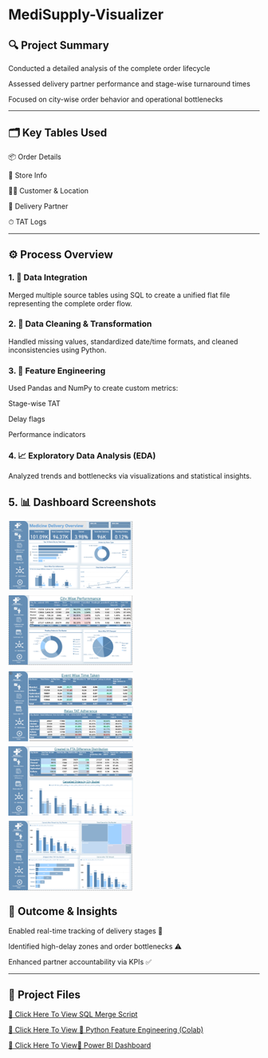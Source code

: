 # MediSupply-Visualizer

## 🔍 Project Summary

Conducted a detailed analysis of the complete order lifecycle

Assessed delivery partner performance and stage-wise turnaround times

Focused on city-wise order behavior and operational bottlenecks



---

## 🗂 Key Tables Used

📦 Order Details

🏪 Store Info

👤📍 Customer & Location

🚚 Delivery Partner

⏱ TAT Logs



---

## ⚙ Process Overview

### 1. 🔗 Data Integration

Merged multiple source tables using SQL to create a unified flat file representing the complete order flow.

### 2. 🧹 Data Cleaning & Transformation

Handled missing values, standardized date/time formats, and cleaned inconsistencies using Python.

### 3. 🧠 Feature Engineering

Used Pandas and NumPy to create custom metrics:

Stage-wise TAT

Delay flags

Performance indicators


### 4. 📈 Exploratory Data Analysis (EDA)

Analyzed trends and bottlenecks via visualizations and statistical insights.

## 5. 📊 Dashboard Screenshots
<div style="display: flex; flex-wrap: wrap; gap: 10px;">
  
  <img src="https://github.com/UMA568/MediSupply-Visualizer/blob/main/Screenshot%20(18).png?raw=true" width="250"/>
  <img src="https://github.com/UMA568/MediSupply-Visualizer/blob/main/Screenshot%20(19).png?raw=true" width="250"/>
  <img src="https://github.com/UMA568/MediSupply-Visualizer/blob/main/Screenshot%20(20).png" width="250"/>
  <img src="https://github.com/UMA568/MediSupply-Visualizer/blob/main/Screenshot%20(21).png?raw=true" width="250"/>
  <img src="https://github.com/UMA568/MediSupply-Visualizer/blob/main/Screenshot%20(22).png?raw=true" width="250"/>
</div>





## 🏁 Outcome & Insights

Enabled real-time tracking of delivery stages 🚦

Identified high-delay zones and order bottlenecks ⚠

Enhanced partner accountability via KPIs ✅



---

## 📂 Project Files

 <a href="https://github.com/UMA568/MediSupply-Visualizer/blob/main/SQL_Flat_File.sql" target="_blank">📝 Click Here To View SQL Merge Script</a>

<a href="https://github.com/UMA568/MediSupply-Visualizer/blob/main/Delivery_Case_Study.ipynb" target="_blank">📝 Click Here To View 🐍 Python Feature Engineering (Colab)</a>

<a href="https://github.com/UMA568/MediSupply-Visualizer/blob/main/Pharmacy_Dashboard_Report.pbix" target="_blank">📝 Click Here To View📎 Power BI Dashboard</a>






